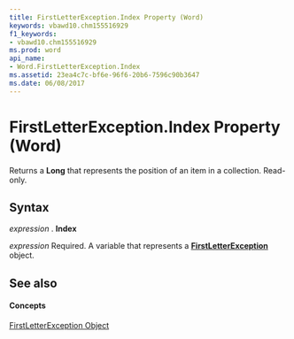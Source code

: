 ```yaml
---
title: FirstLetterException.Index Property (Word)
keywords: vbawd10.chm155516929
f1_keywords:
- vbawd10.chm155516929
ms.prod: word
api_name:
- Word.FirstLetterException.Index
ms.assetid: 23ea4c7c-bf6e-96f6-20b6-7596c90b3647
ms.date: 06/08/2017
---
```



# FirstLetterException.Index Property (Word)

Returns a **Long** that represents the position of an item in a collection. Read-only.


## Syntax

 _expression_ . **Index**

 _expression_ Required. A variable that represents a **[FirstLetterException](firstletterexception-object-word.md)** object.


## See also


#### Concepts


[FirstLetterException Object](firstletterexception-object-word.md)


